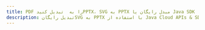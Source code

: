 ---title: PDF را به  تبدیل کنیدPPTX، SVG به PPTX مبدل رایگان یا Java SDKdescription: تبدیل رایگانSVG به PPTX با استفاده از Java Cloud APIs & SDK همچنین اسناد PDF را در Cloud ایجاد، ویرایش و رندر کنید.---